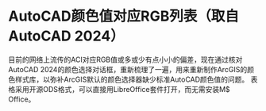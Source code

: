 # AutoCAD颜色值对应RGB列表（取自AutoCAD 2024）
目前的网络上流传的ACI对应RGB值或多或少有点小小的偏差，现在通过核对AutoCAD 2024的颜色选择对话框，重新梳理了一遍，用来重新制作ArcGIS的颜色样式库，以弥补ArcGIS默认的颜色选择器缺少标准AutoCAD颜色值的问题。
表格采用开源ODS格式，可以直接用LibreOffice套件打开，而无需安装M$ Office。
